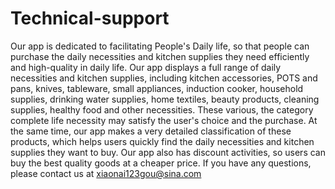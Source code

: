 # Technical-support
Our app is dedicated to facilitating People's Daily life, so that people can purchase the daily necessities and kitchen supplies they need efficiently and high-quality in daily life.
      Our app displays a full range of daily necessities and kitchen supplies, including kitchen accessories, POTS and pans, knives, tableware, small appliances, induction cooker, household supplies, drinking water supplies, home textiles, beauty products, cleaning supplies, healthy food and other necessities. These various, the category complete life necessity may satisfy the user's choice and the purchase. At the same time, our app makes a very detailed classification of these products, which helps users quickly find the daily necessities and kitchen supplies they want to buy. Our app also has discount activities, so users can buy the best quality goods at a cheaper price.
If you have any questions, please contact us at xiaonai123gou@sina.com
